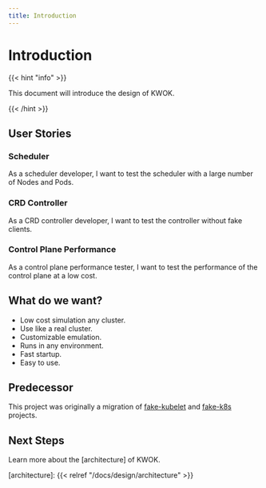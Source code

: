 ```yaml
---
title: Introduction
---
```


# Introduction

{{< hint "info" >}}

This document will introduce the design of KWOK.

{{< /hint >}}

## User Stories

### Scheduler

As a scheduler developer, I want to test the scheduler with a large number of Nodes and Pods.

### CRD Controller

As a CRD controller developer, I want to test the controller without fake clients.

### Control Plane Performance

As a control plane performance tester, I want to test the performance of the control plane at a low cost.

## What do we want?

- Low cost simulation any cluster.
- Use like a real cluster.
- Customizable emulation.
- Runs in any environment.
- Fast startup.
- Easy to use.

## Predecessor

This project was originally a migration of [fake-kubelet] and [fake-k8s] projects.

## Next Steps

Learn more about the [architecture] of KWOK.

[fake-kubelet]: https://github.com/wzshiming/fake-kubelet
[fake-k8s]: https://github.com/wzshiming/fake-k8s
[architecture]: {{< relref "/docs/design/architecture" >}}
